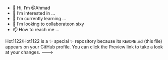 - 👋 Hi, I’m @Ahmad
- 👀 I’m interested in ...
- 🌱 I’m currently learning ...
- 💞️ I’m looking to collaborateon sixy 
- 📫 How to reach me ...

Hot1122/Hot1122 is a ✨ special ✨ repository because its `README.md` (this file) appears on your GitHub profile.
You can click the Preview link to take a look at your changes.
--->
